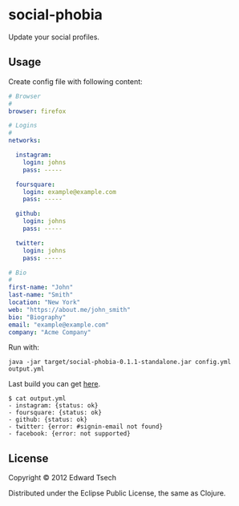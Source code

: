 # social-phobia

Update your social profiles.

## Usage

Create config file with following content:

``` yaml
# Browser
#
browser: firefox

# Logins
#
networks:

  instagram:
    login: johns
    pass: -----

  foursquare:
    login: example@example.com
    pass: -----

  github:
    login: johns
    pass: -----

  twitter:
    login: johns
    pass: -----

# Bio
#
first-name: "John"
last-name: "Smith"
location: "New York"
web: "https://about.me/john_smith"
bio: "Biography"
email: "example@example.com"
company: "Acme Company"
```

Run with:

`java -jar target/social-phobia-0.1.1-standalone.jar config.yml output.yml`

Last build you can get [here](https://dl.dropbox.com/u/2428018/social-phobia-0.1.1-standalone.jar).

```
$ cat output.yml
- instagram: {status: ok}
- foursquare: {status: ok}
- github: {status: ok}
- twitter: {error: #signin-email not found}
- facebook: {error: not supported}
```

## License

Copyright © 2012 Edward Tsech

Distributed under the Eclipse Public License, the same as Clojure.
